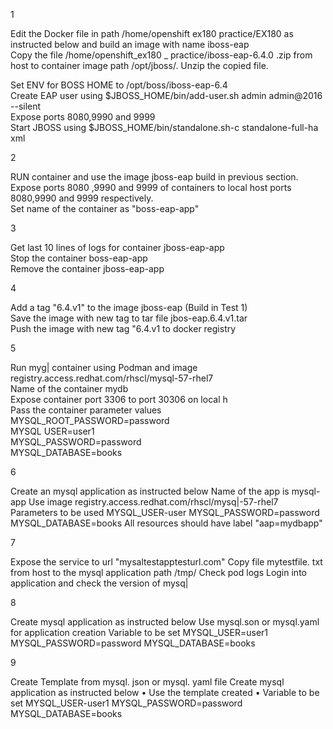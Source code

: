 1

Edit the Docker file in path /home/openshift ex180 practice/EX180 as instructed below and build an image with name iboss-eap  
Copy the file /home/openshift_ex180 _ practice/iboss-eap-6.4.0 .zip from host to container image path /opt/jboss/. Unzip the copied file.  

﻿﻿Set ENV for BOSS HOME to /opt/boss/iboss-eap-6.4  
﻿﻿Create EAP user using $JBOSS_HOME/bin/add-user.sh admin admin@2016 --silent  
﻿﻿Expose ports 8080,9990 and 9999  
﻿﻿Start JBOSS using $JBOSS_HOME/bin/standalone.sh-c standalone-full-ha xml  



2

RUN container and use the image jboss-eap build in previous section.  
Expose ports 8080 ,9990 and 9999 of containers to local host ports 8080,9990 and 9999 respectively.  
Set name of the container as "boss-eap-app"  
  


3

Get last 10 lines of logs for container jboss-eap-app  
Stop the container boss-eap-app  
Remove the container jboss-eap-app  



4

Add a tag "6.4.v1" to the image jboss-eap (Build in Test 1)  
Save the image with new tag to tar file jbos-eap.6.4.v1.tar  
Push the image with new tag "6.4.v1 to docker registry  


5


Run myg| container using Podman and image registry.access.redhat.com/rhscl/mysql-57-rhel7  
Name of the container mydb  
Expose container port 3306 to port 30306 on local h  
Pass the container parameter values  
MYSQL_ROOT_PASSWORD=password  
MYSQL USER=user1  
MYSQL_PASSWORD=password  
MYSQL_DATABASE=books  

6

Create an mysql application as instructed below
Name of the app is mysql-app
Use image registry.access.redhat.com/rhscl/mysq|-57-rhel7
Parameters to be used MYSQL_USER-user
MYSQL_PASSWORD=password
MYSQL_DATABASE=books
All resources should have label "aap=mydbapp"

7

Expose the service to url "mysaltestapptesturl.com"
Copy file mytestfile. txt from host to the mysql application path /tmp/
Check pod logs
Login into application and check the version of mysq|

8

Create mysql application as instructed below
Use mysql.son or mysql.yaml for application creation
Variable to be set
MYSQL_USER=user1
MYSQL_PASSWORD=password
MYSQL_DATABASE=books

9

Create Template from mysql. json or mysql. yaml file
Create mysql application as instructed below
	• ﻿Use the template created
	• ﻿Variable to be set
MYSQL_USER-user1
MYSQL_PASSWORD=password
MYSQL_DATABASE=books

